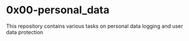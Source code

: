 # 0x00-personal_data

This repository contains various tasks on personal data logging and user data protection
